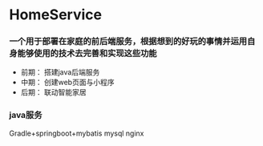# HomeService
### 一个用于部署在家庭的前后端服务，根据想到的好玩的事情并运用自身能够使用的技术去完善和实现这些功能

- 前期： 搭建java后端服务
- 中期： 创建web页面与小程序
- 后期： 联动智能家居

### java服务
Gradle+springboot+mybatis
mysql
nginx

